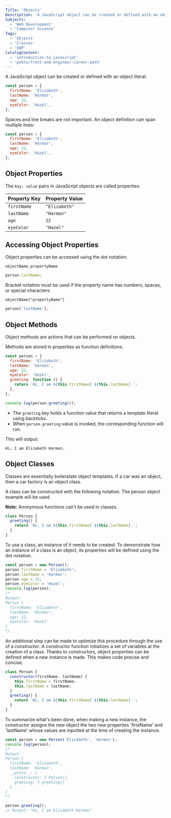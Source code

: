 ```yaml
---
Title: 'Objects'
Description: 'A JavaScript object can be created or defined with an object literal: js const person = { firstName: Elizabeth, lastName: Harmon, age: 22, eyeColor: Hazel,'
Subjects:
  - 'Web Development'
  - 'Computer Science'
Tags:
  - 'Objects'
  - 'Classes'
  - 'OOP'
CatalogContent:
  - 'introduction-to-javascript'
  - 'paths/front-end-engineer-career-path'
---
```


A JavaScript object can be created or defined with an object literal:

```js
const person = {
  firstName: 'Elizabeth',
  lastName: 'Harmon',
  age: 22,
  eyeColor: 'Hazel',
};
```

Spaces and line breaks are not important. An object definition can span multiple lines:

```js
const person = {
  firstName: 'Elizabeth',
  lastName: 'Harmon',
  age: 22,
  eyeColor: 'Hazel',
};
```

## Object Properties

The `key: value` pairs in JavaScript objects are called properties:

| Property Key | Property Value |
| ------------ | -------------- |
| `firstName`  | `"Elizabeth"`  |
| `lastName`   | `"Harmon"`     |
| `age`        | `22`           |
| `eyeColor`   | `"Hazel"`      |

## Accessing Object Properties

Object properties can be accessed using the dot notation:

```pseudo
objectName.propertyName
```

```js
person.lastName;
```

Bracket notation must be used if the property name has numbers, spaces, or special characters:

```pseudo
objectName["propertyName"]
```

```js
person['lastName'];
```

## Object Methods

Object methods are actions that can be performed on objects.

Methods are stored in properties as function definitions.

```js
const person = {
  firstName: 'Elizabeth',
  lastName: 'Harmon',
  age: 22,
  eyeColor: 'Hazel',
  greeting: function () {
    return `Hi, I am ${this.firstName} ${this.lastName}.`;
  },
};

console.log(person.greeting());
```

- The `greeting` key holds a function value that returns a template literal using backticks.
- When `person.greeting` value is invoked, the corresponding function will run.

This will output:

```shell
Hi, I am Elizabeth Harmon.
```

## Object Classes

Classes are essentially boilerplate object templates. If a car was an object, then a car factory is an object class.

A class can be constructed with the following notation. The person object example will be used.

**Note:** Anonymous functions can't be used in classes.

```js
class Person {
  greeting() {
    return `Hi, I am ${this.firstName} ${this.lastName}.`;
  }
}
```

To use a class, an instance of it needs to be created. To demonstrate how an instance of a class is an object, its properties will be defined using the dot notation.

```js
const person = new Person();
person.firstName = 'Elizabeth';
person.lastName = 'Harmon';
person.age = 22;
person.eyeColor = 'Hazel';
console.log(person);
/*  
Output: 
Person {
  firstName: 'Elizabeth',
  lastName: 'Harmon',
  age: 22,
  eyeColor: 'Hazel'
} 
*/
```

An additional step can be made to optimize this procedure through the use of a _constructor_.
A constructor function initializes a set of variables at the creation of a class. Thanks to constructors, object properties can be defined when a new instance is made. This makes code precise and concise.

```js
class Person {
  constructor(firstName, lastName) {
    this.firstName = firstName;
    this.lastName = lastName;
  }
  greeting() {
    return `Hi, I am ${this.firstName} ${this.lastName}.`;
  }
}
```

To summarize what's been done, when making a new instance, the constructor assigns the new object the two new properties 'firstName' and 'lastName' whose values are inputted at the time of creating the instance.

```js
const person = new Person('Elizabeth', 'Harmon');
console.log(person);
/*
Output:
Person {
  firstName: 'Elizabeth',
  lastName: 'Harmon',
  __proto__: {
    constructor: ƒ Person(),
    greeting: ƒ greeting()
  }
} 
*/

person.greeting();
// Output: "Hi, I am Elizabeth Harmon"
```
